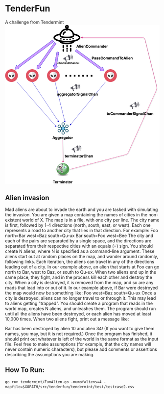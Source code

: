 # TenderFun
A challenge from Tendermint
![alt text](https://github.com/EdwinGuo/TenderFun/blob/master/HighLevelDiagram.png)


## Alien invasion
Mad aliens are about to invade the earth and you are tasked with simulating the
invasion.
You are given a map containing the names of cities in the non-existent world of
X. The map is in a file, with one city per line. The city name is first,
followed by 1-4 directions (north, south, east, or west). Each one represents a
road to another city that lies in that direction.
For example:
Foo north=Bar west=Baz south=Qu-ux
Bar south=Foo west=Bee
The city and each of the pairs are separated by a single space, and the
directions are separated from their respective cities with an equals (=) sign.
You should create N aliens, where N is specified as a command-line argument.
These aliens start out at random places on the map, and wander around randomly,
following links. Each iteration, the aliens can travel in any of the directions
leading out of a city. In our example above, an alien that starts at Foo can go
north to Bar, west to Baz, or south to Qu-ux.
When two aliens end up in the same place, they fight, and in the process kill
each other and destroy the city. When a city is destroyed, it is removed from
the map, and so are any roads that lead into or out of it.
In our example above, if Bar were destroyed the map would now be something
like:
Foo west=Baz south=Qu-ux
Once a city is destroyed, aliens can no longer travel to or through it. This
may lead to aliens getting "trapped".
You should create a program that reads in the world map, creates N aliens, and
unleashes them. The program should run until all the aliens have been
destroyed, or each alien has moved at least 10,000 times. When two aliens
fight, print out a message like:

Bar has been destroyed by alien 10 and alien 34!
(If you want to give them names, you may, but it is not required.) Once the
program has finished, it should print out whatever is left of the world in the
same format as the input file.
Feel free to make assumptions (for example, that the city names will never
contain numeric characters), but please add comments or assertions describing
the assumptions you are making.



## How To Run:
```
go run tendermint/FunAlien.go -numofaliens=4 -mapfile=$GOPATH/src/tenderfun/tendermint/test/testcase2.csv
```


